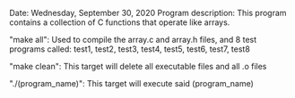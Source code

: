 
Date: Wednesday, September 30, 2020
Program description: This program contains a collection of C functions that operate like arrays.

"make all": Used to compile the array.c and array.h files, and 8 test programs called:
test1, test2, test3, test4, test5, test6, test7, test8

"make clean": This target will delete all executable files and all .o files

"./(program_name)": This target will execute said (program_name)

